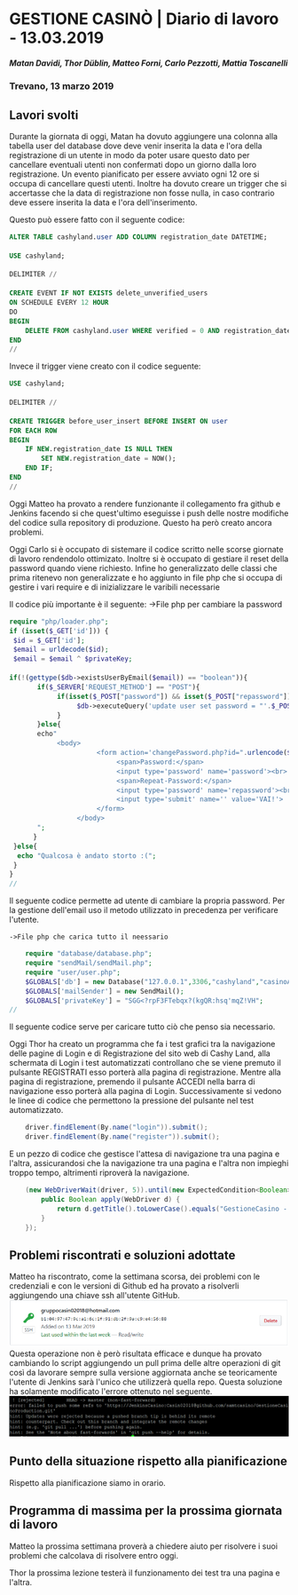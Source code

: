# GESTIONE CASINÒ | Diario di lavoro - 13.03.2019
##### Matan Davidi, Thor Düblin, Matteo Forni, Carlo Pezzotti, Mattia Toscanelli
### Trevano, 13 marzo 2019

## Lavori svolti
Durante la giornata di oggi, Matan ha dovuto aggiungere una colonna alla tabella user del database dove deve venir inserita la data e l'ora della registrazione di un utente in modo da poter usare questo dato per cancellare eventuali utenti non confermati dopo un giorno dalla loro registrazione. Un evento pianificato per essere avviato ogni 12 ore si occupa di cancellare questi utenti. Inoltre ha dovuto creare un trigger che si accertasse che la data di registrazione non fosse nulla, in caso contrario deve essere inserita la data e l'ora dell'inserimento.

Questo può essere fatto con il seguente codice:
```SQL
ALTER TABLE cashyland.user ADD COLUMN registration_date DATETIME;

USE cashyland;

DELIMITER //

CREATE EVENT IF NOT EXISTS delete_unverified_users
ON SCHEDULE EVERY 12 HOUR
DO
BEGIN
	DELETE FROM cashyland.user WHERE verified = 0 AND registration_date <= subdate(NOW(), 1);
END
//
```

Invece il trigger viene creato con il codice seguente:

```SQL
USE cashyland;

DELIMITER //

CREATE TRIGGER before_user_insert BEFORE INSERT ON user
FOR EACH ROW
BEGIN
	IF NEW.registration_date IS NULL THEN
		SET NEW.registration_date = NOW();
    END IF;
END
//

```

Oggi Matteo ha provato a rendere funzionante il collegamento fra github e Jenkins facendo si che quest'ultimo eseguisse i push delle nostre modifiche del codice sulla repository di produzione. Questo ha però creato ancora problemi.

Oggi Carlo si è occupato di sistemare il codice scritto nelle scorse giornate di lavoro rendendolo ottimizato. Inoltre si è occupato di gestiare il reset della password quando viene richiesto. Infine ho generalizzato delle classi che prima ritenevo non generalizzate e ho aggiunto in file php che si occupa di gestire i vari require e di inizializzare le varibili necessarie

Il codice più importante è il seguente:
	->File php per cambiare la password
```Php
require "php/loader.php";
if (isset($_GET['id'])) {
 $id = $_GET['id'];
 $email = urldecode($id);
 $email = $email ^ $privateKey;

if(!(gettype($db->existsUserByEmail($email)) == "boolean")){
       if($_SERVER['REQUEST_METHOD'] == "POST"){
            if(isset($_POST["password"]) && isset($_POST["repassword"])){
                 $db->executeQuery('update user set password = "'.$_POST["password"].'" where email = "'.$email.'"');
            }
       }else{
       echo"
            <body>
                      <form action='changePassword.php?id=".urlencode($email^$privateKey)."' method='post'>
                           <span>Password:</span>
                           <input type='password' name='password'><br>
                           <span>Repeat-Password:</span>
                           <input type='password' name='repassword'><br>
                           <input type='submit' name='' value='VAI!'>
                      </form>
                 </body>
       ";
      }
 }else{
  echo "Qualcosa è andato storto :(";
 }
}
//

```
Il seguente codice permette ad utente di cambiare la propria password. Per la gestione dell'email uso il metodo utilizzato in precedenza per verificare l'utente.

	->File php che carica tutto il neessario
```Php
	require "database/database.php";
	require "sendMail/sendMail.php";
	require "user/user.php";
	$GLOBALS['db'] = new Database("127.0.0.1",3306,"cashyland","casinoAdmin","Casin02018");
	$GLOBALS['mailSender'] = new SendMail();
	$GLOBALS['privateKey'] = "SGG<?rpF3FTebqx?(kgQR:hsq'mqZ!VH";
//

```
Il seguente codice serve per caricare tutto ciò che penso sia necessario.

Oggi Thor ha creato un programma che fa i test grafici tra la navigazione delle pagine di Login e di Registrazione del sito web di Cashy Land, alla schermata di Login i test automatizzati controllano che se viene premuto il pulsante REGISTRATI esso porterà alla pagina di registrazione.
Mentre alla pagina di registrazione, premendo il pulsante ACCEDI nella barra di navigazione esso porterà alla pagina di Login.
Successivamente si vedono le linee di codice che permettono la pressione del pulsante nel test automatizzato.

```Java
	driver.findElement(By.name("login")).submit();
	driver.findElement(By.name("register")).submit();
```
E un pezzo di codice che gestisce l'attesa di navigazione tra una pagina e l'altra, assicurandosi che la navigazione tra una pagina e l'altra non impieghi troppo tempo, altrimenti riproverà la navigazione.

```Java
	(new WebDriverWait(driver, 5)).until(new ExpectedCondition<Boolean>() {
		public Boolean apply(WebDriver d) {
			return d.getTitle().toLowerCase().equals("GestioneCasino - Registrazione");
		}
	});
```

##  Problemi riscontrati e soluzioni adottate

Matteo ha riscontrato, come la settimana scorsa, dei problemi con le credenziali e con le versioni di Github ed ha provato a risolverli aggiungendo una chiave ssh all'utente GitHub.
![Chiave ssh Jenkins user](../media/SSHKeyJenkinsUser.png)
Questa operazione non è però risultata efficace e dunque ha provato cambiando lo script aggiungendo un pull prima delle altre operazioni di git così da lavorare sempre sulla versione aggiornata anche se teoricamente l'utente di Jenkins sarà l'unico che utilizzerà quella repo. Questa soluzione ha solamente modificato l'errore ottenuto nel seguente.
![Error Push Jenkins](../media/GitPush&PullError.png)

##  Punto della situazione rispetto alla pianificazione
Rispetto alla pianificazione siamo in orario.

## Programma di massima per la prossima giornata di lavoro
Matteo la prossima settimana proverà a chiedere aiuto per risolvere i suoi problemi che calcolava di risolvere entro oggi.

Thor la prossima lezione testerà il funzionamento dei test tra una pagina e l'altra.
